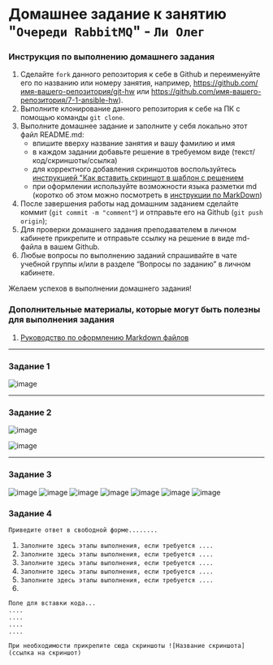 # Домашнее задание к занятию "`Очереди RabbitMQ`" - `Ли Олег`


### Инструкция по выполнению домашнего задания

   1. Сделайте `fork` данного репозитория к себе в Github и переименуйте его по названию или номеру занятия, например, https://github.com/имя-вашего-репозитория/git-hw или  https://github.com/имя-вашего-репозитория/7-1-ansible-hw).
   2. Выполните клонирование данного репозитория к себе на ПК с помощью команды `git clone`.
   3. Выполните домашнее задание и заполните у себя локально этот файл README.md:
      - впишите вверху название занятия и вашу фамилию и имя
      - в каждом задании добавьте решение в требуемом виде (текст/код/скриншоты/ссылка)
      - для корректного добавления скриншотов воспользуйтесь [инструкцией "Как вставить скриншот в шаблон с решением](https://github.com/netology-code/sys-pattern-homework/blob/main/screen-instruction.md)
      - при оформлении используйте возможности языка разметки md (коротко об этом можно посмотреть в [инструкции  по MarkDown](https://github.com/netology-code/sys-pattern-homework/blob/main/md-instruction.md))
   4. После завершения работы над домашним заданием сделайте коммит (`git commit -m "comment"`) и отправьте его на Github (`git push origin`);
   5. Для проверки домашнего задания преподавателем в личном кабинете прикрепите и отправьте ссылку на решение в виде md-файла в вашем Github.
   6. Любые вопросы по выполнению заданий спрашивайте в чате учебной группы и/или в разделе “Вопросы по заданию” в личном кабинете.
   
Желаем успехов в выполнении домашнего задания!
   
### Дополнительные материалы, которые могут быть полезны для выполнения задания

1. [Руководство по оформлению Markdown файлов](https://gist.github.com/Jekins/2bf2d0638163f1294637#Code)

---

### Задание 1

![image](https://github.com/user-attachments/assets/17dcfa36-ad9e-4c4d-8bcd-cc062228a9e5)

---

### Задание 2

![image](https://github.com/user-attachments/assets/b61657d8-4ef6-4410-9e31-fdbe304357bc)

![image](https://github.com/user-attachments/assets/e9a6b1dd-4287-4075-a69a-a4cff9640fc0)


---

### Задание 3

![image](https://github.com/user-attachments/assets/19aa2efb-2cdc-4832-a831-5fa661cf97a0)
![image](https://github.com/user-attachments/assets/fe2dd5d5-802c-4c6e-b50d-a227d2ebc2c6)
![image](https://github.com/user-attachments/assets/0095621d-21c0-47cd-8f60-99dd030b5113)
![image](https://github.com/user-attachments/assets/bf4f071d-e10f-40e8-bcfb-5e67df7839f6)
![image](https://github.com/user-attachments/assets/202c7591-72f3-4f2a-afb5-15840d285789)
![image](https://github.com/user-attachments/assets/0f287560-281a-4434-9fbf-604e87c58e3f)
![image](https://github.com/user-attachments/assets/cc259807-fa9b-49cd-acef-bdf93bbccfd4)




### Задание 4

`Приведите ответ в свободной форме........`

1. `Заполните здесь этапы выполнения, если требуется ....`
2. `Заполните здесь этапы выполнения, если требуется ....`
3. `Заполните здесь этапы выполнения, если требуется ....`
4. `Заполните здесь этапы выполнения, если требуется ....`
5. `Заполните здесь этапы выполнения, если требуется ....`
6. 

```
Поле для вставки кода...
....
....
....
....
```

`При необходимости прикрепитe сюда скриншоты
![Название скриншота](ссылка на скриншот)`
